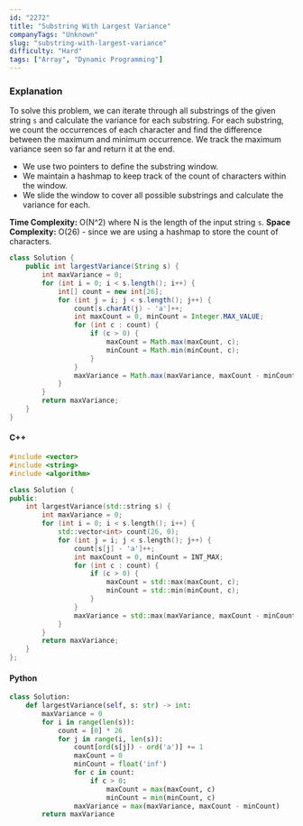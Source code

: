 ```yaml
---
id: "2272"
title: "Substring With Largest Variance"
companyTags: "Unknown"
slug: "substring-with-largest-variance"
difficulty: "Hard"
tags: ["Array", "Dynamic Programming"]
---
```


### Explanation
To solve this problem, we can iterate through all substrings of the given string `s` and calculate the variance for each substring. For each substring, we count the occurrences of each character and find the difference between the maximum and minimum occurrence. We track the maximum variance seen so far and return it at the end.

- We use two pointers to define the substring window.
- We maintain a hashmap to keep track of the count of characters within the window.
- We slide the window to cover all possible substrings and calculate the variance for each.

**Time Complexity:** O(N^2) where N is the length of the input string `s`.
**Space Complexity:** O(26) - since we are using a hashmap to store the count of characters.

```java
class Solution {
    public int largestVariance(String s) {
        int maxVariance = 0;
        for (int i = 0; i < s.length(); i++) {
            int[] count = new int[26];
            for (int j = i; j < s.length(); j++) {
                count[s.charAt(j) - 'a']++;
                int maxCount = 0, minCount = Integer.MAX_VALUE;
                for (int c : count) {
                    if (c > 0) {
                        maxCount = Math.max(maxCount, c);
                        minCount = Math.min(minCount, c);
                    }
                }
                maxVariance = Math.max(maxVariance, maxCount - minCount);
            }
        }
        return maxVariance;
    }
}
```

#### C++
```cpp
#include <vector>
#include <string>
#include <algorithm>

class Solution {
public:
    int largestVariance(std::string s) {
        int maxVariance = 0;
        for (int i = 0; i < s.length(); i++) {
            std::vector<int> count(26, 0);
            for (int j = i; j < s.length(); j++) {
                count[s[j] - 'a']++;
                int maxCount = 0, minCount = INT_MAX;
                for (int c : count) {
                    if (c > 0) {
                        maxCount = std::max(maxCount, c);
                        minCount = std::min(minCount, c);
                    }
                }
                maxVariance = std::max(maxVariance, maxCount - minCount);
            }
        }
        return maxVariance;
    }
};
```

#### Python
```python
class Solution:
    def largestVariance(self, s: str) -> int:
        maxVariance = 0
        for i in range(len(s)):
            count = [0] * 26
            for j in range(i, len(s)):
                count[ord(s[j]) - ord('a')] += 1
                maxCount = 0
                minCount = float('inf')
                for c in count:
                    if c > 0:
                        maxCount = max(maxCount, c)
                        minCount = min(minCount, c)
                maxVariance = max(maxVariance, maxCount - minCount)
        return maxVariance
```